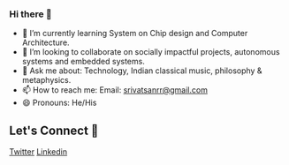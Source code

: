 ### Hi there 👋

- 🌱 I’m currently learning System on Chip design and Computer Architecture. 
- 👯 I’m looking to collaborate on socially impactful projects, autonomous systems and embedded systems. 
- 💬 Ask me about: Technology, Indian classical music, philosophy & metaphysics. 
- 📫 How to reach me: Email: srivatsanrr@gmail.com
- 😄 Pronouns: He/His

## Let's Connect 🔗
[Twitter](https://twitter.com/srivatsanrr)
[Linkedin](https://linkedin.com/in/srivatsan-raveendran/)
